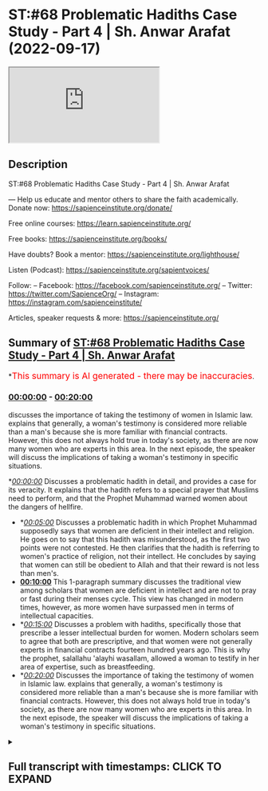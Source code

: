 # ST:#68 Problematic Hadiths Case Study - Part 4 | Sh. Anwar Arafat (2022-09-17)

<iframe loading='lazy' src='https://www.youtube.com/embed/BBTSIv_Iuro'></iframe>

## Description

ST:#68 Problematic Hadiths Case Study - Part 4 | Sh. Anwar Arafat

—
Help us educate and mentor others to share the faith academically.
Donate now: https://sapienceinstitute.org/donate/

Free online courses: https://learn.sapienceinstitute.org/

Free books: https://sapienceinstitute.org/books/

Have doubts? Book a mentor: https://sapienceinstitute.org/lighthouse/

Listen (Podcast): https://sapienceinstitute.org/sapientvoices/

Follow:
– Facebook: https://facebook.com/sapienceinstitute.org/
– Twitter: https://twitter.com/SapienceOrg/
– Instagram: https://instagram.com/sapienceinstitute/

Articles, speaker requests & more: https://sapienceinstitute.org/

## Summary of [ST:#68 Problematic Hadiths Case Study - Part 4 | Sh. Anwar Arafat](https://www.youtube.com/watch?v=BBTSIv_Iuro)

\*<span style="color:red; font-size:125%">This summary is AI generated - there may be inaccuracies</span>.

### [00:00:00](https://www.youtube.com/watch?v=BBTSIv_Iuro\&t=0) - [00:20:00](https://www.youtube.com/watch?v=BBTSIv_Iuro\&t=1200)

discusses the importance of taking the testimony of women in Islamic law. explains that generally, a woman's testimony is considered more reliable than a man's because she is more familiar with financial contracts. However, this does not always hold true in today's society, as there are now many women who are experts in this area. In the next episode, the speaker will discuss the implications of taking a woman's testimony in specific situations.

\**[00:00:00](https://www.youtube.com/watch?v=BBTSIv_Iuro\&t=0)* Discusses a problematic hadith in detail, and provides a case for its veracity. It explains that the hadith refers to a special prayer that Muslims need to perform, and that the Prophet Muhammad warned women about the dangers of hellfire.

*   \**[00:05:00](https://www.youtube.com/watch?v=BBTSIv_Iuro\&t=300)* Discusses a problematic hadith in which Prophet Muhammad supposedly says that women are deficient in their intellect and religion. He goes on to say that this hadith was misunderstood, as the first two points were not contested. He then clarifies that the hadith is referring to women's practice of religion, not their intellect. He concludes by saying that women can still be obedient to Allah and that their reward is not less than men's.
*   **[00:10:00](https://www.youtube.com/watch?v=BBTSIv_Iuro\&t=600)** This 1-paragraph summary discusses the traditional view among scholars that women are deficient in intellect and are not to pray or fast during their menses cycle. This view has changed in modern times, however, as more women have surpassed men in terms of intellectual capacities.
*   \**[00:15:00](https://www.youtube.com/watch?v=BBTSIv_Iuro\&t=900)* Discusses a problem with hadiths, specifically those that prescribe a lesser intellectual burden for women. Modern scholars seem to agree that both are prescriptive, and that women were not generally experts in financial contracts fourteen hundred years ago. This is why the prophet, salallahu 'alayhi wasallam, allowed a woman to testify in her area of expertise, such as breastfeeding.
*   \**[00:20:00](https://www.youtube.com/watch?v=BBTSIv_Iuro\&t=1200)* Discusses the importance of taking the testimony of women in Islamic law. explains that generally, a woman's testimony is considered more reliable than a man's because she is more familiar with financial contracts. However, this does not always hold true in today's society, as there are now many women who are experts in this area. In the next episode, the speaker will discuss the implications of taking a woman's testimony in specific situations.

<details><summary><h2>Full transcript with timestamps: CLICK TO EXPAND</h2></summary>

[0:00:14](https://youtu.be/BBTSIv_Iuro?t=14) upon you all and welcome to another\
[0:00:16](https://youtu.be/BBTSIv_Iuro?t=16) episode of sapient thoughts where we\
[0:00:18](https://youtu.be/BBTSIv_Iuro?t=18) discuss theo philosophical issues we\
[0:00:20](https://youtu.be/BBTSIv_Iuro?t=20) answer some of the contentions that are\
[0:00:22](https://youtu.be/BBTSIv_Iuro?t=22) brought against islam and we\
[0:00:24](https://youtu.be/BBTSIv_Iuro?t=24) offer a case for the veracity and beauty\
[0:00:26](https://youtu.be/BBTSIv_Iuro?t=26) of islam in sha allah\
[0:00:28](https://youtu.be/BBTSIv_Iuro?t=28) my name is anwar arafat and today we are\
[0:00:31](https://youtu.be/BBTSIv_Iuro?t=31) continuing with our case study of a\
[0:00:33](https://youtu.be/BBTSIv_Iuro?t=33) problematic hadith and we're applying of\
[0:00:35](https://youtu.be/BBTSIv_Iuro?t=35) course our hadith toolkit we are on tool\
[0:00:38](https://youtu.be/BBTSIv_Iuro?t=38) number 10 which is the last of the tools\
[0:00:40](https://youtu.be/BBTSIv_Iuro?t=40) this is where we reconcile a lot of the\
[0:00:43](https://youtu.be/BBTSIv_Iuro?t=43) issues that we have and we'll offer a\
[0:00:45](https://youtu.be/BBTSIv_Iuro?t=45) synthesis\
[0:00:46](https://youtu.be/BBTSIv_Iuro?t=46) of ideas before we do so we're going to\
[0:00:48](https://youtu.be/BBTSIv_Iuro?t=48) do a reread of the hadith now with all\
[0:00:51](https://youtu.be/BBTSIv_Iuro?t=51) of this information that we've shared so\
[0:00:53](https://youtu.be/BBTSIv_Iuro?t=53) far so that we can actually understand\
[0:00:55](https://youtu.be/BBTSIv_Iuro?t=55) it contextually\
[0:00:58](https://youtu.be/BBTSIv_Iuro?t=58) so in rereading the hadith we see that\
[0:01:01](https://youtu.be/BBTSIv_Iuro?t=61) the prophet sallallahu sallam\
[0:01:03](https://youtu.be/BBTSIv_Iuro?t=63) came out to the people it wasn't during\
[0:01:06](https://youtu.be/BBTSIv_Iuro?t=66) aid it seems to be the case some of the\
[0:01:08](https://youtu.be/BBTSIv_Iuro?t=68) narratives mentioned that right but\
[0:01:09](https://youtu.be/BBTSIv_Iuro?t=69) there is a hesitation which aid that was\
[0:01:11](https://youtu.be/BBTSIv_Iuro?t=71) but in the version that it's in muatla\
[0:01:13](https://youtu.be/BBTSIv_Iuro?t=73) and some others it actually mentions\
[0:01:14](https://youtu.be/BBTSIv_Iuro?t=74) that it was during the eclipse and this\
[0:01:16](https://youtu.be/BBTSIv_Iuro?t=76) seems to be the more correct one\
[0:01:18](https://youtu.be/BBTSIv_Iuro?t=78) so during the eclipse if we know now\
[0:01:20](https://youtu.be/BBTSIv_Iuro?t=80) within the context of that entire day\
[0:01:23](https://youtu.be/BBTSIv_Iuro?t=83) what happened earlier that day is that\
[0:01:25](https://youtu.be/BBTSIv_Iuro?t=85) the prophet salallahu's son ibrahim\
[0:01:28](https://youtu.be/BBTSIv_Iuro?t=88) passed away\
[0:01:30](https://youtu.be/BBTSIv_Iuro?t=90) and ibrahim was\
[0:01:32](https://youtu.be/BBTSIv_Iuro?t=92) a year and a half old\
[0:01:34](https://youtu.be/BBTSIv_Iuro?t=94) and he was a baby basically an infant he\
[0:01:36](https://youtu.be/BBTSIv_Iuro?t=96) buries him\
[0:01:38](https://youtu.be/BBTSIv_Iuro?t=98) and he's very concerned and the prophet\
[0:01:40](https://youtu.be/BBTSIv_Iuro?t=100) wept he was sad in fact some of the\
[0:01:42](https://youtu.be/BBTSIv_Iuro?t=102) companions came and they said ya\
[0:01:43](https://youtu.be/BBTSIv_Iuro?t=103) rasulallah\
[0:01:44](https://youtu.be/BBTSIv_Iuro?t=104) you know you're crying\
[0:01:46](https://youtu.be/BBTSIv_Iuro?t=106) um didn't you forbid us from this and he\
[0:01:48](https://youtu.be/BBTSIv_Iuro?t=108) said no i forbade you from wailing\
[0:01:50](https://youtu.be/BBTSIv_Iuro?t=110) meaning that's like the desperation cry\
[0:01:52](https://youtu.be/BBTSIv_Iuro?t=112) where the person is it's out it's loud\
[0:01:56](https://youtu.be/BBTSIv_Iuro?t=116) they're\
[0:01:56](https://youtu.be/BBTSIv_Iuro?t=116) tearing their clothes\
[0:01:58](https://youtu.be/BBTSIv_Iuro?t=118) right they're hitting themselves that\
[0:02:00](https://youtu.be/BBTSIv_Iuro?t=120) type of wailing is forbidden crying it's\
[0:02:03](https://youtu.be/BBTSIv_Iuro?t=123) completely natural and in fact he said\
[0:02:05](https://youtu.be/BBTSIv_Iuro?t=125) it's a mercy\
[0:02:07](https://youtu.be/BBTSIv_Iuro?t=127) and the prophet experienced that with\
[0:02:09](https://youtu.be/BBTSIv_Iuro?t=129) the death of his child may allah protect\
[0:02:11](https://youtu.be/BBTSIv_Iuro?t=131) any one of us you know from losing our\
[0:02:12](https://youtu.be/BBTSIv_Iuro?t=132) children i mean preserve them for us\
[0:02:15](https://youtu.be/BBTSIv_Iuro?t=135) and so it was a it was a\
[0:02:17](https://youtu.be/BBTSIv_Iuro?t=137) emotional day already for the prophet\
[0:02:19](https://youtu.be/BBTSIv_Iuro?t=139) salallahu\
[0:02:21](https://youtu.be/BBTSIv_Iuro?t=141) and then the eclipse starts\
[0:02:23](https://youtu.be/BBTSIv_Iuro?t=143) and many of the companions many of the\
[0:02:26](https://youtu.be/BBTSIv_Iuro?t=146) muslims that were there they said oh\
[0:02:27](https://youtu.be/BBTSIv_Iuro?t=147) look the eclipse this is proof that\
[0:02:31](https://youtu.be/BBTSIv_Iuro?t=151) the prophet peace be upon him's son is\
[0:02:34](https://youtu.be/BBTSIv_Iuro?t=154) in fact a great man if he were to live\
[0:02:37](https://youtu.be/BBTSIv_Iuro?t=157) meaning\
[0:02:38](https://youtu.be/BBTSIv_Iuro?t=158) and they said this because their belief\
[0:02:40](https://youtu.be/BBTSIv_Iuro?t=160) was at the time that when there's an\
[0:02:42](https://youtu.be/BBTSIv_Iuro?t=162) eclipse it's either due to the death or\
[0:02:45](https://youtu.be/BBTSIv_Iuro?t=165) the birth of a great person so this is\
[0:02:47](https://youtu.be/BBTSIv_Iuro?t=167) proof\
[0:02:48](https://youtu.be/BBTSIv_Iuro?t=168) that ibrahim is a great person this is\
[0:02:50](https://youtu.be/BBTSIv_Iuro?t=170) proof that the prophet is a prophet now\
[0:02:52](https://youtu.be/BBTSIv_Iuro?t=172) the prophet sallam if he was a liar if\
[0:02:53](https://youtu.be/BBTSIv_Iuro?t=173) he was deluded or anything like this he\
[0:02:55](https://youtu.be/BBTSIv_Iuro?t=175) would have said oh yeah totally like uh\
[0:02:58](https://youtu.be/BBTSIv_Iuro?t=178) this is what happens sure you know the\
[0:03:00](https://youtu.be/BBTSIv_Iuro?t=180) eclipse proves that i'm a prophet proves\
[0:03:01](https://youtu.be/BBTSIv_Iuro?t=181) that my son would have been a great man\
[0:03:03](https://youtu.be/BBTSIv_Iuro?t=183) if he lived\
[0:03:04](https://youtu.be/BBTSIv_Iuro?t=184) he didn't say that he actually said no\
[0:03:06](https://youtu.be/BBTSIv_Iuro?t=186) the eclipse has nothing to do with the\
[0:03:08](https://youtu.be/BBTSIv_Iuro?t=188) birth or the death of anyone\
[0:03:11](https://youtu.be/BBTSIv_Iuro?t=191) and it's only a sign it's an ayah a sign\
[0:03:14](https://youtu.be/BBTSIv_Iuro?t=194) from the signs of god and i am in allah\
[0:03:16](https://youtu.be/BBTSIv_Iuro?t=196) and\
[0:03:17](https://youtu.be/BBTSIv_Iuro?t=197) we can do a whole\
[0:03:19](https://youtu.be/BBTSIv_Iuro?t=199) perhaps episode on the eclipse and its\
[0:03:21](https://youtu.be/BBTSIv_Iuro?t=201) significance inshallah ta'ala so\
[0:03:24](https://youtu.be/BBTSIv_Iuro?t=204) he sets the record straight nowadays we\
[0:03:26](https://youtu.be/BBTSIv_Iuro?t=206) know that he's completely correct it's\
[0:03:27](https://youtu.be/BBTSIv_Iuro?t=207) just a natural phenomenon that happens\
[0:03:29](https://youtu.be/BBTSIv_Iuro?t=209) but it causes that sense of awe\
[0:03:32](https://youtu.be/BBTSIv_Iuro?t=212) and inspiration like no other which is\
[0:03:34](https://youtu.be/BBTSIv_Iuro?t=214) where the sign lies\
[0:03:36](https://youtu.be/BBTSIv_Iuro?t=216) for us\
[0:03:37](https://youtu.be/BBTSIv_Iuro?t=217) so\
[0:03:38](https://youtu.be/BBTSIv_Iuro?t=218) the prophet saws hurries and he tells\
[0:03:40](https://youtu.be/BBTSIv_Iuro?t=220) everybody there's a prayer there's a\
[0:03:41](https://youtu.be/BBTSIv_Iuro?t=221) special prayer that we need to do of\
[0:03:43](https://youtu.be/BBTSIv_Iuro?t=223) course we know that the special prayer\
[0:03:44](https://youtu.be/BBTSIv_Iuro?t=224) and while he was praying as we said in\
[0:03:46](https://youtu.be/BBTSIv_Iuro?t=226) the previous episode he's shown paradise\
[0:03:49](https://youtu.be/BBTSIv_Iuro?t=229) he's shown the hellfire\
[0:03:51](https://youtu.be/BBTSIv_Iuro?t=231) he now wants to embody his job\
[0:03:54](https://youtu.be/BBTSIv_Iuro?t=234) his job as a prophet is bashir\
[0:03:57](https://youtu.be/BBTSIv_Iuro?t=237) bashir a bearer of glad tidings good\
[0:03:59](https://youtu.be/BBTSIv_Iuro?t=239) news\
[0:04:00](https://youtu.be/BBTSIv_Iuro?t=240) and nadir a warner he's coming to warn\
[0:04:03](https://youtu.be/BBTSIv_Iuro?t=243) them this is exactly what he does\
[0:04:05](https://youtu.be/BBTSIv_Iuro?t=245) especially with the women he goes up to\
[0:04:07](https://youtu.be/BBTSIv_Iuro?t=247) them he says\
[0:04:11](https://youtu.be/BBTSIv_Iuro?t=251) this is where the hadith starts\
[0:04:13](https://youtu.be/BBTSIv_Iuro?t=253) oh women folk\
[0:04:15](https://youtu.be/BBTSIv_Iuro?t=255) you need to give charity in some\
[0:04:16](https://youtu.be/BBTSIv_Iuro?t=256) narrations it says\
[0:04:19](https://youtu.be/BBTSIv_Iuro?t=259) even if it is from your own jewelry\
[0:04:23](https://youtu.be/BBTSIv_Iuro?t=263) because remember some women will be like\
[0:04:24](https://youtu.be/BBTSIv_Iuro?t=264) well i don't have money i don't have\
[0:04:26](https://youtu.be/BBTSIv_Iuro?t=266) income i just have my savings and a lot\
[0:04:27](https://youtu.be/BBTSIv_Iuro?t=267) of them their savings is in their\
[0:04:28](https://youtu.be/BBTSIv_Iuro?t=268) jewelry he says even if it's from your\
[0:04:30](https://youtu.be/BBTSIv_Iuro?t=270) jewelry why because you need to save\
[0:04:32](https://youtu.be/BBTSIv_Iuro?t=272) yourselves from the fire you can't just\
[0:04:34](https://youtu.be/BBTSIv_Iuro?t=274) rely on your husband you can't just rely\
[0:04:35](https://youtu.be/BBTSIv_Iuro?t=275) on someone else for your own salvation\
[0:04:38](https://youtu.be/BBTSIv_Iuro?t=278) and we talked about this before so they\
[0:04:40](https://youtu.be/BBTSIv_Iuro?t=280) need to do that so then he was asked why\
[0:04:43](https://youtu.be/BBTSIv_Iuro?t=283) are we the majority of the inhabitants\
[0:04:45](https://youtu.be/BBTSIv_Iuro?t=285) of the hellfire and he says so he's\
[0:04:47](https://youtu.be/BBTSIv_Iuro?t=287) mentioning three things\
[0:04:49](https://youtu.be/BBTSIv_Iuro?t=289) out of these three the women contested\
[0:04:52](https://youtu.be/BBTSIv_Iuro?t=292) only the third but they did not contest\
[0:04:54](https://youtu.be/BBTSIv_Iuro?t=294) the first two ibn hajjar when we read in\
[0:04:56](https://youtu.be/BBTSIv_Iuro?t=296) his explanation fatih beri which is\
[0:04:57](https://youtu.be/BBTSIv_Iuro?t=297) excellent i would recommend everybody to\
[0:04:59](https://youtu.be/BBTSIv_Iuro?t=299) go back to that if they can but hajj\
[0:05:01](https://youtu.be/BBTSIv_Iuro?t=301) comments and he says look\
[0:05:03](https://youtu.be/BBTSIv_Iuro?t=303) the fact that they did not contest the\
[0:05:05](https://youtu.be/BBTSIv_Iuro?t=305) first two is that they understood it and\
[0:05:07](https://youtu.be/BBTSIv_Iuro?t=307) that they contested the third is that\
[0:05:09](https://youtu.be/BBTSIv_Iuro?t=309) they've never heard this before\
[0:05:12](https://youtu.be/BBTSIv_Iuro?t=312) so the phrase of malcolm\
[0:05:15](https://youtu.be/BBTSIv_Iuro?t=315) that women are supposedly deficient in\
[0:05:19](https://youtu.be/BBTSIv_Iuro?t=319) their intellect and their religion\
[0:05:22](https://youtu.be/BBTSIv_Iuro?t=322) is a phrase that only appears here and\
[0:05:25](https://youtu.be/BBTSIv_Iuro?t=325) nowhere else in the entire sunnah\
[0:05:27](https://youtu.be/BBTSIv_Iuro?t=327) meaning the prophet has never uttered\
[0:05:29](https://youtu.be/BBTSIv_Iuro?t=329) those words up until now\
[0:05:31](https://youtu.be/BBTSIv_Iuro?t=331) this is why it confused them however the\
[0:05:33](https://youtu.be/BBTSIv_Iuro?t=333) first two which is\
[0:05:38](https://youtu.be/BBTSIv_Iuro?t=338) you curse frequently and you are\
[0:05:40](https://youtu.be/BBTSIv_Iuro?t=340) ungrateful to your husbands or to your\
[0:05:42](https://youtu.be/BBTSIv_Iuro?t=342) families in general meaning ungrateful\
[0:05:43](https://youtu.be/BBTSIv_Iuro?t=343) to your father or whatever or ungrateful\
[0:05:45](https://youtu.be/BBTSIv_Iuro?t=345) to your husband\
[0:05:47](https://youtu.be/BBTSIv_Iuro?t=347) right many of you it doesn't it's not a\
[0:05:48](https://youtu.be/BBTSIv_Iuro?t=348) proclamation of this is all women this\
[0:05:51](https://youtu.be/BBTSIv_Iuro?t=351) is many women there's a huge difference\
[0:05:54](https://youtu.be/BBTSIv_Iuro?t=354) and this is why in the translation\
[0:05:56](https://youtu.be/BBTSIv_Iuro?t=356) sometimes this is lost she says many of\
[0:05:58](https://youtu.be/BBTSIv_Iuro?t=358) you curse frequently obviously there are\
[0:06:00](https://youtu.be/BBTSIv_Iuro?t=360) many women who never curse alhamdulillah\
[0:06:02](https://youtu.be/BBTSIv_Iuro?t=362) this is good\
[0:06:03](https://youtu.be/BBTSIv_Iuro?t=363) there are many women that are ungrateful\
[0:06:04](https://youtu.be/BBTSIv_Iuro?t=364) to their fathers or their husbands or\
[0:06:06](https://youtu.be/BBTSIv_Iuro?t=366) whoever in their family but there are\
[0:06:08](https://youtu.be/BBTSIv_Iuro?t=368) many women who are grateful and there\
[0:06:10](https://youtu.be/BBTSIv_Iuro?t=370) are many women who\
[0:06:12](https://youtu.be/BBTSIv_Iuro?t=372) are seemingly lacking in intelligence or\
[0:06:14](https://youtu.be/BBTSIv_Iuro?t=374) religion but they can overwhelm an\
[0:06:16](https://youtu.be/BBTSIv_Iuro?t=376) intelligent person but that's not all\
[0:06:18](https://youtu.be/BBTSIv_Iuro?t=378) women either that's some\
[0:06:20](https://youtu.be/BBTSIv_Iuro?t=380) it's not a\
[0:06:22](https://youtu.be/BBTSIv_Iuro?t=382) blanket statement on all women and we\
[0:06:24](https://youtu.be/BBTSIv_Iuro?t=384) get this directly from this plus the\
[0:06:26](https://youtu.be/BBTSIv_Iuro?t=386) women\
[0:06:27](https://youtu.be/BBTSIv_Iuro?t=387) didn't question the first two which is\
[0:06:28](https://youtu.be/BBTSIv_Iuro?t=388) the frequent cursing and ungratefulness\
[0:06:30](https://youtu.be/BBTSIv_Iuro?t=390) they questioned the last one which is\
[0:06:33](https://youtu.be/BBTSIv_Iuro?t=393) that there's a deficiency and they\
[0:06:35](https://youtu.be/BBTSIv_Iuro?t=395) didn't question whether they can\
[0:06:36](https://youtu.be/BBTSIv_Iuro?t=396) overwhelm or they can misguide\
[0:06:40](https://youtu.be/BBTSIv_Iuro?t=400) a man they didn't even question that\
[0:06:42](https://youtu.be/BBTSIv_Iuro?t=402) part which is many of the women\
[0:06:44](https://youtu.be/BBTSIv_Iuro?t=404) knew that there is a way to i don't want\
[0:06:48](https://youtu.be/BBTSIv_Iuro?t=408) to say manipulate although it could i\
[0:06:50](https://youtu.be/BBTSIv_Iuro?t=410) mean there's many women that manipulate\
[0:06:52](https://youtu.be/BBTSIv_Iuro?t=412) their husbands\
[0:06:53](https://youtu.be/BBTSIv_Iuro?t=413) but\
[0:06:55](https://youtu.be/BBTSIv_Iuro?t=415) the hadith seems to indicate that a\
[0:06:57](https://youtu.be/BBTSIv_Iuro?t=417) woman\
[0:06:58](https://youtu.be/BBTSIv_Iuro?t=418) can indeed\
[0:07:00](https://youtu.be/BBTSIv_Iuro?t=420) get her way if she knows her way around\
[0:07:01](https://youtu.be/BBTSIv_Iuro?t=421) her husband\
[0:07:03](https://youtu.be/BBTSIv_Iuro?t=423) right and this is what the process is\
[0:07:05](https://youtu.be/BBTSIv_Iuro?t=425) alluding to that there are many\
[0:07:06](https://youtu.be/BBTSIv_Iuro?t=426) intelligent wise men out there that are\
[0:07:09](https://youtu.be/BBTSIv_Iuro?t=429) completely overwhelmed by their wives\
[0:07:11](https://youtu.be/BBTSIv_Iuro?t=431) right and overtaken by them and she's\
[0:07:13](https://youtu.be/BBTSIv_Iuro?t=433) actually not in control but she's\
[0:07:15](https://youtu.be/BBTSIv_Iuro?t=435) getting what she wants at the end of the\
[0:07:16](https://youtu.be/BBTSIv_Iuro?t=436) day and by the way as a husband\
[0:07:20](https://youtu.be/BBTSIv_Iuro?t=440) most husbands this isn't malicious by\
[0:07:22](https://youtu.be/BBTSIv_Iuro?t=442) the way most husbands have no problem\
[0:07:24](https://youtu.be/BBTSIv_Iuro?t=444) insha'allah pleasing their wives and\
[0:07:25](https://youtu.be/BBTSIv_Iuro?t=445) letting them get their way\
[0:07:27](https://youtu.be/BBTSIv_Iuro?t=447) meaning it's not that they they're\
[0:07:28](https://youtu.be/BBTSIv_Iuro?t=448) knowingly like um being manipulated but\
[0:07:30](https://youtu.be/BBTSIv_Iuro?t=450) a lot of times\
[0:07:32](https://youtu.be/BBTSIv_Iuro?t=452) there's higher things that we want\
[0:07:35](https://youtu.be/BBTSIv_Iuro?t=455) but that's a different story\
[0:07:38](https://youtu.be/BBTSIv_Iuro?t=458) okay\
[0:07:39](https://youtu.be/BBTSIv_Iuro?t=459) so\
[0:07:39](https://youtu.be/BBTSIv_Iuro?t=459) this is the first time\
[0:07:41](https://youtu.be/BBTSIv_Iuro?t=461) that these women are hearing this\
[0:07:42](https://youtu.be/BBTSIv_Iuro?t=462) statement\
[0:07:45](https://youtu.be/BBTSIv_Iuro?t=465) that\
[0:07:46](https://youtu.be/BBTSIv_Iuro?t=466) there's a deficiency in intellect and\
[0:07:49](https://youtu.be/BBTSIv_Iuro?t=469) indeed\
[0:07:50](https://youtu.be/BBTSIv_Iuro?t=470) and so they asked\
[0:07:52](https://youtu.be/BBTSIv_Iuro?t=472) how are we deficient in our intellect\
[0:07:54](https://youtu.be/BBTSIv_Iuro?t=474) and our deen now the prophet clarifies\
[0:07:57](https://youtu.be/BBTSIv_Iuro?t=477) right so\
[0:07:58](https://youtu.be/BBTSIv_Iuro?t=478) pause here\
[0:08:02](https://youtu.be/BBTSIv_Iuro?t=482) commented on what is meant by the word\
[0:08:04](https://youtu.be/BBTSIv_Iuro?t=484) and what is meant by the word deen\
[0:08:07](https://youtu.be/BBTSIv_Iuro?t=487) here so we'll start with the easy one\
[0:08:10](https://youtu.be/BBTSIv_Iuro?t=490) what is meant by deen deen is religion\
[0:08:12](https://youtu.be/BBTSIv_Iuro?t=492) way of life right their practice\
[0:08:15](https://youtu.be/BBTSIv_Iuro?t=495) it does not use the word eman\
[0:08:17](https://youtu.be/BBTSIv_Iuro?t=497) and it does not use the word taqwa it\
[0:08:19](https://youtu.be/BBTSIv_Iuro?t=499) uses the word din\
[0:08:21](https://youtu.be/BBTSIv_Iuro?t=501) okay deen are the rituals that i do\
[0:08:25](https://youtu.be/BBTSIv_Iuro?t=505) the actions\
[0:08:27](https://youtu.be/BBTSIv_Iuro?t=507) and here he's saying it's a deficiency\
[0:08:28](https://youtu.be/BBTSIv_Iuro?t=508) and how do we know that it's the actions\
[0:08:30](https://youtu.be/BBTSIv_Iuro?t=510) because when he was clarified how are we\
[0:08:32](https://youtu.be/BBTSIv_Iuro?t=512) deficient in our intellect and our deen\
[0:08:33](https://youtu.be/BBTSIv_Iuro?t=513) so he answers the intellect and then he\
[0:08:34](https://youtu.be/BBTSIv_Iuro?t=514) comes to the deen so we're answering the\
[0:08:36](https://youtu.be/BBTSIv_Iuro?t=516) dean first he says isn't it that the\
[0:08:38](https://youtu.be/BBTSIv_Iuro?t=518) case is when you are on your menstrual\
[0:08:41](https://youtu.be/BBTSIv_Iuro?t=521) cycle you do not pray you do not fast\
[0:08:43](https://youtu.be/BBTSIv_Iuro?t=523) they said yes\
[0:08:45](https://youtu.be/BBTSIv_Iuro?t=525) said that is a deficiency in their deen\
[0:08:46](https://youtu.be/BBTSIv_Iuro?t=526) meaning\
[0:08:47](https://youtu.be/BBTSIv_Iuro?t=527) she will not fast all of ramadan when a\
[0:08:49](https://youtu.be/BBTSIv_Iuro?t=529) man will but she'll have to make those\
[0:08:51](https://youtu.be/BBTSIv_Iuro?t=531) up\
[0:08:52](https://youtu.be/BBTSIv_Iuro?t=532) making something up isn't the same as\
[0:08:54](https://youtu.be/BBTSIv_Iuro?t=534) performing it on time we know this\
[0:08:56](https://youtu.be/BBTSIv_Iuro?t=536) and then she doesn't pray but she\
[0:08:58](https://youtu.be/BBTSIv_Iuro?t=538) doesn't make up those prayers she\
[0:08:59](https://youtu.be/BBTSIv_Iuro?t=539) doesn't pray during that whole week\
[0:09:01](https://youtu.be/BBTSIv_Iuro?t=541) whereas a man will actually be praying\
[0:09:03](https://youtu.be/BBTSIv_Iuro?t=543) he'll be praying non-stop constantly for\
[0:09:05](https://youtu.be/BBTSIv_Iuro?t=545) the for his whole life\
[0:09:07](https://youtu.be/BBTSIv_Iuro?t=547) and he says this is a deficiency now\
[0:09:10](https://youtu.be/BBTSIv_Iuro?t=550) the word deficiency\
[0:09:12](https://youtu.be/BBTSIv_Iuro?t=552) makes it seem like\
[0:09:14](https://youtu.be/BBTSIv_Iuro?t=554) a woman's reward is less but there's no\
[0:09:18](https://youtu.be/BBTSIv_Iuro?t=558) commentary on reward\
[0:09:19](https://youtu.be/BBTSIv_Iuro?t=559) and there's a debate when you look in\
[0:09:21](https://youtu.be/BBTSIv_Iuro?t=561) the books of shuru and this is where you\
[0:09:23](https://youtu.be/BBTSIv_Iuro?t=563) appreciate the scholarly work\
[0:09:27](https://youtu.be/BBTSIv_Iuro?t=567) seems to say that okay if her deeds are\
[0:09:30](https://youtu.be/BBTSIv_Iuro?t=570) less then her reward automatically is\
[0:09:32](https://youtu.be/BBTSIv_Iuro?t=572) less ibn hajjar and eben\
[0:09:35](https://youtu.be/BBTSIv_Iuro?t=575) and many others have actually commented\
[0:09:36](https://youtu.be/BBTSIv_Iuro?t=576) on this and they said no that's actually\
[0:09:38](https://youtu.be/BBTSIv_Iuro?t=578) not the case because\
[0:09:41](https://youtu.be/BBTSIv_Iuro?t=581) the same one who obligated her to pray\
[0:09:43](https://youtu.be/BBTSIv_Iuro?t=583) when she can pray\
[0:09:45](https://youtu.be/BBTSIv_Iuro?t=585) is the same one who told her don't pray\
[0:09:47](https://youtu.be/BBTSIv_Iuro?t=587) now and she's obeying him as well\
[0:09:49](https://youtu.be/BBTSIv_Iuro?t=589) meaning in her not praying she is still\
[0:09:52](https://youtu.be/BBTSIv_Iuro?t=592) obeying allah which means she can't be\
[0:09:54](https://youtu.be/BBTSIv_Iuro?t=594) held accountable it can't be held\
[0:09:56](https://youtu.be/BBTSIv_Iuro?t=596) against her that she doesn't get reward\
[0:09:57](https://youtu.be/BBTSIv_Iuro?t=597) for not praying because it isn't her\
[0:09:59](https://youtu.be/BBTSIv_Iuro?t=599) intention and this should be an\
[0:10:00](https://youtu.be/BBTSIv_Iuro?t=600) intention of every woman that\
[0:10:03](https://youtu.be/BBTSIv_Iuro?t=603) if this wasn't here meaning if i didn't\
[0:10:05](https://youtu.be/BBTSIv_Iuro?t=605) have this cycle i would be praying\
[0:10:06](https://youtu.be/BBTSIv_Iuro?t=606) completely fine\
[0:10:08](https://youtu.be/BBTSIv_Iuro?t=608) all my prayers not missing them and that\
[0:10:09](https://youtu.be/BBTSIv_Iuro?t=609) is her intention and allah rewards us\
[0:10:12](https://youtu.be/BBTSIv_Iuro?t=612) for our intention doesn't reward us\
[0:10:13](https://youtu.be/BBTSIv_Iuro?t=613) necessarily just for the deeds that we\
[0:10:15](https://youtu.be/BBTSIv_Iuro?t=615) do\
[0:10:16](https://youtu.be/BBTSIv_Iuro?t=616) her reward\
[0:10:18](https://youtu.be/BBTSIv_Iuro?t=618) is still there in shalatan and i take\
[0:10:20](https://youtu.be/BBTSIv_Iuro?t=620) the position that ibn hajan has as well\
[0:10:22](https://youtu.be/BBTSIv_Iuro?t=622) as evintimia the position of\
[0:10:24](https://youtu.be/BBTSIv_Iuro?t=624) maintainment is that\
[0:10:25](https://youtu.be/BBTSIv_Iuro?t=625) she still gets a reward for not praying\
[0:10:28](https://youtu.be/BBTSIv_Iuro?t=628) because she is obeying god when she\
[0:10:30](https://youtu.be/BBTSIv_Iuro?t=630) doesn't pray during her menses cycle\
[0:10:32](https://youtu.be/BBTSIv_Iuro?t=632) is it held against a woman that she\
[0:10:35](https://youtu.be/BBTSIv_Iuro?t=635) doesn't pray and doesn't fast no\
[0:10:37](https://youtu.be/BBTSIv_Iuro?t=637) whatsoever it is not her fault and we\
[0:10:39](https://youtu.be/BBTSIv_Iuro?t=639) understand this completely so is it\
[0:10:42](https://youtu.be/BBTSIv_Iuro?t=642) descriptive or is it prescriptive\
[0:10:47](https://youtu.be/BBTSIv_Iuro?t=647) meaning the deficiency here\
[0:10:49](https://youtu.be/BBTSIv_Iuro?t=649) what do we mean by this question\
[0:10:51](https://youtu.be/BBTSIv_Iuro?t=651) descriptive is the process\
[0:10:53](https://youtu.be/BBTSIv_Iuro?t=653) describing a woman that she's deficient\
[0:10:55](https://youtu.be/BBTSIv_Iuro?t=655) or is he prescribing that she shouldn't\
[0:10:58](https://youtu.be/BBTSIv_Iuro?t=658) pray as much as of man because of a\
[0:11:00](https://youtu.be/BBTSIv_Iuro?t=660) certain situation but she still gets a\
[0:11:02](https://youtu.be/BBTSIv_Iuro?t=662) reward\
[0:11:03](https://youtu.be/BBTSIv_Iuro?t=663) it's prescriptive meaning\
[0:11:06](https://youtu.be/BBTSIv_Iuro?t=666) allah subhanahu ta'ala is the one who\
[0:11:08](https://youtu.be/BBTSIv_Iuro?t=668) reduced\
[0:11:09](https://youtu.be/BBTSIv_Iuro?t=669) her responsibility\
[0:11:12](https://youtu.be/BBTSIv_Iuro?t=672) because of a situation that she has\
[0:11:14](https://youtu.be/BBTSIv_Iuro?t=674) meaning it's not descriptive it's not\
[0:11:16](https://youtu.be/BBTSIv_Iuro?t=676) innate to the woman\
[0:11:19](https://youtu.be/BBTSIv_Iuro?t=679) that she's lesser than a man in this\
[0:11:21](https://youtu.be/BBTSIv_Iuro?t=681) area it's actually an obligation that\
[0:11:23](https://youtu.be/BBTSIv_Iuro?t=683) she doesn't pray so it's prescriptive\
[0:11:26](https://youtu.be/BBTSIv_Iuro?t=686) and not\
[0:11:26](https://youtu.be/BBTSIv_Iuro?t=686) descriptive is this the case with the\
[0:11:29](https://youtu.be/BBTSIv_Iuro?t=689) first one meaning in her intellect as\
[0:11:31](https://youtu.be/BBTSIv_Iuro?t=691) well and this is where the question\
[0:11:32](https://youtu.be/BBTSIv_Iuro?t=692) arises right so historically all\
[0:11:35](https://youtu.be/BBTSIv_Iuro?t=695) scholars were unanimous\
[0:11:37](https://youtu.be/BBTSIv_Iuro?t=697) that her\
[0:11:38](https://youtu.be/BBTSIv_Iuro?t=698) noxson the deficiency in her religion is\
[0:11:42](https://youtu.be/BBTSIv_Iuro?t=702) not a real deficiency it's a\
[0:11:44](https://youtu.be/BBTSIv_Iuro?t=704) prescription from allah subhanahu ta'ala\
[0:11:47](https://youtu.be/BBTSIv_Iuro?t=707) that she does not pray\
[0:11:49](https://youtu.be/BBTSIv_Iuro?t=709) also this opens up a big discussion on\
[0:11:52](https://youtu.be/BBTSIv_Iuro?t=712) so\
[0:11:53](https://youtu.be/BBTSIv_Iuro?t=713) prescription versus description is a\
[0:11:55](https://youtu.be/BBTSIv_Iuro?t=715) similar concept of ella versus\
[0:11:59](https://youtu.be/BBTSIv_Iuro?t=719) is the cause for legislation hikmah is\
[0:12:02](https://youtu.be/BBTSIv_Iuro?t=722) the wisdom behind the legislation a lot\
[0:12:05](https://youtu.be/BBTSIv_Iuro?t=725) of times we conflate the two but they\
[0:12:06](https://youtu.be/BBTSIv_Iuro?t=726) are different for example consuming\
[0:12:09](https://youtu.be/BBTSIv_Iuro?t=729) alcohol is a very easy example to go\
[0:12:11](https://youtu.be/BBTSIv_Iuro?t=731) over\
[0:12:12](https://youtu.be/BBTSIv_Iuro?t=732) consuming alcohol is haram\
[0:12:15](https://youtu.be/BBTSIv_Iuro?t=735) why is it haram because it intoxicates\
[0:12:20](https://youtu.be/BBTSIv_Iuro?t=740) the wisdom behind why it's haram is\
[0:12:22](https://youtu.be/BBTSIv_Iuro?t=742) because there's harm due to the\
[0:12:23](https://youtu.be/BBTSIv_Iuro?t=743) intoxication\
[0:12:26](https://youtu.be/BBTSIv_Iuro?t=746) and sometimes we conflate the two a\
[0:12:28](https://youtu.be/BBTSIv_Iuro?t=748) person might say you know what\
[0:12:29](https://youtu.be/BBTSIv_Iuro?t=749) okay\
[0:12:31](https://youtu.be/BBTSIv_Iuro?t=751) i understand if they say that oh the\
[0:12:33](https://youtu.be/BBTSIv_Iuro?t=753) harm is\
[0:12:35](https://youtu.be/BBTSIv_Iuro?t=755) and they say you know what i'll get i'll\
[0:12:37](https://youtu.be/BBTSIv_Iuro?t=757) drink alcohol\
[0:12:38](https://youtu.be/BBTSIv_Iuro?t=758) but i'll get just drunk enough where\
[0:12:40](https://youtu.be/BBTSIv_Iuro?t=760) there's not that much harm i'm\
[0:12:42](https://youtu.be/BBTSIv_Iuro?t=762) mitigating the harm but i'm still drunk\
[0:12:45](https://youtu.be/BBTSIv_Iuro?t=765) no it's still haram right why because\
[0:12:48](https://youtu.be/BBTSIv_Iuro?t=768) the illa is the intoxication itself that\
[0:12:50](https://youtu.be/BBTSIv_Iuro?t=770) will obviously lead to harm but\
[0:12:52](https://youtu.be/BBTSIv_Iuro?t=772) sometimes we just focus on the harm and\
[0:12:53](https://youtu.be/BBTSIv_Iuro?t=773) not the illness\
[0:12:54](https://youtu.be/BBTSIv_Iuro?t=774) itself is the intoxication meaning if it\
[0:12:57](https://youtu.be/BBTSIv_Iuro?t=777) intoxicates it's haram so if i drink\
[0:13:00](https://youtu.be/BBTSIv_Iuro?t=780) a drink and it does not intoxicate is it\
[0:13:02](https://youtu.be/BBTSIv_Iuro?t=782) okay yes it is\
[0:13:04](https://youtu.be/BBTSIv_Iuro?t=784) what if that is harmful that's a\
[0:13:06](https://youtu.be/BBTSIv_Iuro?t=786) different case i can drink soda\
[0:13:09](https://youtu.be/BBTSIv_Iuro?t=789) all day long that's harmful\
[0:13:12](https://youtu.be/BBTSIv_Iuro?t=792) but it's still halal because it does not\
[0:13:14](https://youtu.be/BBTSIv_Iuro?t=794) intoxicate of course if a person is\
[0:13:16](https://youtu.be/BBTSIv_Iuro?t=796) drinking that much soda then obviously\
[0:13:18](https://youtu.be/BBTSIv_Iuro?t=798) we have to have another discussion and\
[0:13:19](https://youtu.be/BBTSIv_Iuro?t=799) say hey look brother maybe that's too\
[0:13:21](https://youtu.be/BBTSIv_Iuro?t=801) much aslan anything\
[0:13:23](https://youtu.be/BBTSIv_Iuro?t=803) in two large quantities can become haram\
[0:13:25](https://youtu.be/BBTSIv_Iuro?t=805) very easily but the essence of the thing\
[0:13:27](https://youtu.be/BBTSIv_Iuro?t=807) is still hella right\
[0:13:28](https://youtu.be/BBTSIv_Iuro?t=808) so\
[0:13:29](https://youtu.be/BBTSIv_Iuro?t=809) applying this idea to this hadith\
[0:13:33](https://youtu.be/BBTSIv_Iuro?t=813) her menstruation is the illa\
[0:13:36](https://youtu.be/BBTSIv_Iuro?t=816) for\
[0:13:37](https://youtu.be/BBTSIv_Iuro?t=817) her deficiency\
[0:13:39](https://youtu.be/BBTSIv_Iuro?t=819) okay it's the cause for the deficiency\
[0:13:42](https://youtu.be/BBTSIv_Iuro?t=822) it's not descriptive\
[0:13:43](https://youtu.be/BBTSIv_Iuro?t=823) so the question is\
[0:13:45](https://youtu.be/BBTSIv_Iuro?t=825) is there allah\
[0:13:47](https://youtu.be/BBTSIv_Iuro?t=827) for her deficiency in intellect\
[0:13:51](https://youtu.be/BBTSIv_Iuro?t=831) is there a cause for the deficiency in\
[0:13:52](https://youtu.be/BBTSIv_Iuro?t=832) intellect or is it just a statement\
[0:13:56](https://youtu.be/BBTSIv_Iuro?t=836) and this is where classically\
[0:13:59](https://youtu.be/BBTSIv_Iuro?t=839) scholars actually did differ on whether\
[0:14:02](https://youtu.be/BBTSIv_Iuro?t=842) and i you know i'm saying this because\
[0:14:05](https://youtu.be/BBTSIv_Iuro?t=845) historically\
[0:14:07](https://youtu.be/BBTSIv_Iuro?t=847) people viewed women very differently\
[0:14:09](https://youtu.be/BBTSIv_Iuro?t=849) because of the nature of society they\
[0:14:11](https://youtu.be/BBTSIv_Iuro?t=851) weren't out in society actively\
[0:14:13](https://youtu.be/BBTSIv_Iuro?t=853) participating etc many women were very\
[0:14:15](https://youtu.be/BBTSIv_Iuro?t=855) much scholarly\
[0:14:16](https://youtu.be/BBTSIv_Iuro?t=856) ibn tamiya talks about this even as well\
[0:14:18](https://youtu.be/BBTSIv_Iuro?t=858) he says there are many women who have\
[0:14:20](https://youtu.be/BBTSIv_Iuro?t=860) outpaced so many men in terms of their\
[0:14:23](https://youtu.be/BBTSIv_Iuro?t=863) intellectual capacities in terms of\
[0:14:24](https://youtu.be/BBTSIv_Iuro?t=864) their religion as well right so they\
[0:14:26](https://youtu.be/BBTSIv_Iuro?t=866) understand that this is not a blanket to\
[0:14:28](https://youtu.be/BBTSIv_Iuro?t=868) mean to all women but there was a\
[0:14:30](https://youtu.be/BBTSIv_Iuro?t=870) question whether\
[0:14:32](https://youtu.be/BBTSIv_Iuro?t=872) women now i'm saying this is historical\
[0:14:34](https://youtu.be/BBTSIv_Iuro?t=874) fact historically and this is across\
[0:14:36](https://youtu.be/BBTSIv_Iuro?t=876) every nation this is not just in muslims\
[0:14:37](https://youtu.be/BBTSIv_Iuro?t=877) non-muslims had this discussion very\
[0:14:39](https://youtu.be/BBTSIv_Iuro?t=879) famously a long time ago\
[0:14:42](https://youtu.be/BBTSIv_Iuro?t=882) one just has you know you can look at\
[0:14:43](https://youtu.be/BBTSIv_Iuro?t=883) greek philosophers you can look even as\
[0:14:46](https://youtu.be/BBTSIv_Iuro?t=886) recent as here in america\
[0:14:48](https://youtu.be/BBTSIv_Iuro?t=888) right even after the founding of america\
[0:14:50](https://youtu.be/BBTSIv_Iuro?t=890) among our own founding fathers there\
[0:14:52](https://youtu.be/BBTSIv_Iuro?t=892) were discussions among them whether\
[0:14:53](https://youtu.be/BBTSIv_Iuro?t=893) women were lesser than men we all know\
[0:14:55](https://youtu.be/BBTSIv_Iuro?t=895) this right\
[0:14:56](https://youtu.be/BBTSIv_Iuro?t=896) so\
[0:14:57](https://youtu.be/BBTSIv_Iuro?t=897) intellectually there was this discussion\
[0:14:59](https://youtu.be/BBTSIv_Iuro?t=899) on\
[0:15:00](https://youtu.be/BBTSIv_Iuro?t=900) wait is this a description of women in\
[0:15:02](https://youtu.be/BBTSIv_Iuro?t=902) general or some women or\
[0:15:05](https://youtu.be/BBTSIv_Iuro?t=905) is it like the religion that it's\
[0:15:07](https://youtu.be/BBTSIv_Iuro?t=907) prescriptive meaning it's lessening\
[0:15:09](https://youtu.be/BBTSIv_Iuro?t=909) their intellectual responsibility\
[0:15:13](https://youtu.be/BBTSIv_Iuro?t=913) so when we consulted many of the modern\
[0:15:15](https://youtu.be/BBTSIv_Iuro?t=915) books and modern mashaykh there's a\
[0:15:18](https://youtu.be/BBTSIv_Iuro?t=918) leaning now towards\
[0:15:20](https://youtu.be/BBTSIv_Iuro?t=920) that both are prescriptive and in fact\
[0:15:22](https://youtu.be/BBTSIv_Iuro?t=922) classically i found one scholar who said\
[0:15:25](https://youtu.be/BBTSIv_Iuro?t=925) now he had issue with it he said if the\
[0:15:27](https://youtu.be/BBTSIv_Iuro?t=927) second one is prescriptive meanings\
[0:15:29](https://youtu.be/BBTSIv_Iuro?t=929) prescribing a lessening of the burden\
[0:15:31](https://youtu.be/BBTSIv_Iuro?t=931) upon women\
[0:15:33](https://youtu.be/BBTSIv_Iuro?t=933) then why wouldn't the first also be the\
[0:15:35](https://youtu.be/BBTSIv_Iuro?t=935) case but then he dismissed it by saying\
[0:15:37](https://youtu.be/BBTSIv_Iuro?t=937) well we know that women generally\
[0:15:40](https://youtu.be/BBTSIv_Iuro?t=940) are not participating in these\
[0:15:41](https://youtu.be/BBTSIv_Iuro?t=941) intellectual endeavors as are men\
[0:15:44](https://youtu.be/BBTSIv_Iuro?t=944) so nasty says we kind of we\
[0:15:47](https://youtu.be/BBTSIv_Iuro?t=947) we don't see it to be there and i'm\
[0:15:49](https://youtu.be/BBTSIv_Iuro?t=949) saying this because academically we have\
[0:15:50](https://youtu.be/BBTSIv_Iuro?t=950) to be honest in the sense that this is\
[0:15:52](https://youtu.be/BBTSIv_Iuro?t=952) what their historical case was but he's\
[0:15:55](https://youtu.be/BBTSIv_Iuro?t=955) right in the sense that if one is\
[0:15:57](https://youtu.be/BBTSIv_Iuro?t=957) prescriptive then the other one has to\
[0:15:58](https://youtu.be/BBTSIv_Iuro?t=958) be as well and actually that's the\
[0:16:00](https://youtu.be/BBTSIv_Iuro?t=960) position that we take meaning\
[0:16:02](https://youtu.be/BBTSIv_Iuro?t=962) allah god has lessened the burden on\
[0:16:05](https://youtu.be/BBTSIv_Iuro?t=965) women during menstruation in terms of\
[0:16:07](https://youtu.be/BBTSIv_Iuro?t=967) the religious practice and he's lessened\
[0:16:10](https://youtu.be/BBTSIv_Iuro?t=970) the burden on women intellectually\
[0:16:13](https://youtu.be/BBTSIv_Iuro?t=973) and we'll actually mention why this is\
[0:16:15](https://youtu.be/BBTSIv_Iuro?t=975) because when it comes down to it when\
[0:16:16](https://youtu.be/BBTSIv_Iuro?t=976) they asked what is our deficiency now\
[0:16:19](https://youtu.be/BBTSIv_Iuro?t=979) we're going to translate as reduction\
[0:16:22](https://youtu.be/BBTSIv_Iuro?t=982) meaning allah reduced their intellectual\
[0:16:25](https://youtu.be/BBTSIv_Iuro?t=985) responsibility okay\
[0:16:27](https://youtu.be/BBTSIv_Iuro?t=987) and they said why is this the case in\
[0:16:30](https://youtu.be/BBTSIv_Iuro?t=990) our intellect in our minds\
[0:16:32](https://youtu.be/BBTSIv_Iuro?t=992) and the prosody asks them isn't it the\
[0:16:35](https://youtu.be/BBTSIv_Iuro?t=995) case\
[0:16:36](https://youtu.be/BBTSIv_Iuro?t=996) that the testimony of two women is equal\
[0:16:39](https://youtu.be/BBTSIv_Iuro?t=999) to the testimony of one man and they\
[0:16:41](https://youtu.be/BBTSIv_Iuro?t=1001) said yes he says that is the\
[0:16:43](https://youtu.be/BBTSIv_Iuro?t=1003) reduction this is how we're translating\
[0:16:45](https://youtu.be/BBTSIv_Iuro?t=1005) it now in her\
[0:16:47](https://youtu.be/BBTSIv_Iuro?t=1007) um\
[0:16:49](https://youtu.be/BBTSIv_Iuro?t=1009) intellect\
[0:16:50](https://youtu.be/BBTSIv_Iuro?t=1010) meaning the supposed deficiency\
[0:16:54](https://youtu.be/BBTSIv_Iuro?t=1014) what is this where is this coming from\
[0:16:56](https://youtu.be/BBTSIv_Iuro?t=1016) he's actually mentioning a concept\
[0:16:57](https://youtu.be/BBTSIv_Iuro?t=1017) that's found in a verse this is the\
[0:16:59](https://youtu.be/BBTSIv_Iuro?t=1019) verse in the quran it's in surat\
[0:17:01](https://youtu.be/BBTSIv_Iuro?t=1021) al-baqarah it's the longest verse it's\
[0:17:03](https://youtu.be/BBTSIv_Iuro?t=1023) called ayah today in the verse of of\
[0:17:06](https://youtu.be/BBTSIv_Iuro?t=1026) loans of taking a debt and it actually\
[0:17:08](https://youtu.be/BBTSIv_Iuro?t=1028) specifies in extreme detail right\
[0:17:12](https://youtu.be/BBTSIv_Iuro?t=1032) how to take a loan from another person\
[0:17:20](https://youtu.be/BBTSIv_Iuro?t=1040) if you take a loan\
[0:17:22](https://youtu.be/BBTSIv_Iuro?t=1042) right with a certain\
[0:17:24](https://youtu.be/BBTSIv_Iuro?t=1044) time limit then you need to write it\
[0:17:26](https://youtu.be/BBTSIv_Iuro?t=1046) down and how to write it down and\
[0:17:27](https://youtu.be/BBTSIv_Iuro?t=1047) bringing in witnesses etc and then it\
[0:17:29](https://youtu.be/BBTSIv_Iuro?t=1049) mentions the witnesses and it says you\
[0:17:31](https://youtu.be/BBTSIv_Iuro?t=1051) should bring sheid\
[0:17:33](https://youtu.be/BBTSIv_Iuro?t=1053) and it doesn't it does not use the word\
[0:17:35](https://youtu.be/BBTSIv_Iuro?t=1055) shahid shahid is a general witness\
[0:17:37](https://youtu.be/BBTSIv_Iuro?t=1057) shahid\
[0:17:38](https://youtu.be/BBTSIv_Iuro?t=1058) is a witness who is experienced in that\
[0:17:43](https://youtu.be/BBTSIv_Iuro?t=1063) area now this is a financial contract\
[0:17:46](https://youtu.be/BBTSIv_Iuro?t=1066) i can't just bring any guy off the\
[0:17:48](https://youtu.be/BBTSIv_Iuro?t=1068) street and say hey can you witness this\
[0:17:50](https://youtu.be/BBTSIv_Iuro?t=1070) because he won't even know what's going\
[0:17:51](https://youtu.be/BBTSIv_Iuro?t=1071) on unless he has done this before so\
[0:17:53](https://youtu.be/BBTSIv_Iuro?t=1073) this indicates that even among men they\
[0:17:56](https://youtu.be/BBTSIv_Iuro?t=1076) have to be qualified to witness the\
[0:17:59](https://youtu.be/BBTSIv_Iuro?t=1079) contract\
[0:18:00](https://youtu.be/BBTSIv_Iuro?t=1080) okay\
[0:18:02](https://youtu.be/BBTSIv_Iuro?t=1082) if you cannot find two men then the ayah\
[0:18:04](https://youtu.be/BBTSIv_Iuro?t=1084) says then find two women and one man\
[0:18:07](https://youtu.be/BBTSIv_Iuro?t=1087) that if one of them goes astray the\
[0:18:09](https://youtu.be/BBTSIv_Iuro?t=1089) other one can correct her now it does\
[0:18:10](https://youtu.be/BBTSIv_Iuro?t=1090) not say forget\
[0:18:12](https://youtu.be/BBTSIv_Iuro?t=1092) it doesn't say\
[0:18:24](https://youtu.be/BBTSIv_Iuro?t=1104) does not go astray and does not forget\
[0:18:26](https://youtu.be/BBTSIv_Iuro?t=1106) meaning\
[0:18:27](https://youtu.be/BBTSIv_Iuro?t=1107) is different than this yan so in the a\
[0:18:29](https://youtu.be/BBTSIv_Iuro?t=1109) lot of people understand or\
[0:18:30](https://youtu.be/BBTSIv_Iuro?t=1110) misunderstand it that it's talking about\
[0:18:33](https://youtu.be/BBTSIv_Iuro?t=1113) a woman's\
[0:18:34](https://youtu.be/BBTSIv_Iuro?t=1114) capacity to forget but this isn't the\
[0:18:36](https://youtu.be/BBTSIv_Iuro?t=1116) case women have their capacity for\
[0:18:38](https://youtu.be/BBTSIv_Iuro?t=1118) memory is there's nothing to indicate\
[0:18:41](https://youtu.be/BBTSIv_Iuro?t=1121) that there's any difference between a\
[0:18:42](https://youtu.be/BBTSIv_Iuro?t=1122) man and a woman and a man in terms of\
[0:18:45](https://youtu.be/BBTSIv_Iuro?t=1125) memory\
[0:18:46](https://youtu.be/BBTSIv_Iuro?t=1126) which is\
[0:18:47](https://youtu.be/BBTSIv_Iuro?t=1127) the reality unfortunately we do have\
[0:18:50](https://youtu.be/BBTSIv_Iuro?t=1130) people who have that impression that for\
[0:18:51](https://youtu.be/BBTSIv_Iuro?t=1131) some reason women are forgetful more\
[0:18:53](https://youtu.be/BBTSIv_Iuro?t=1133) than men and they might use this even as\
[0:18:55](https://youtu.be/BBTSIv_Iuro?t=1135) proof and this is not the case obviously\
[0:18:57](https://youtu.be/BBTSIv_Iuro?t=1137) so here she makes an error why is she\
[0:18:59](https://youtu.be/BBTSIv_Iuro?t=1139) making an error because maybe she's not\
[0:19:02](https://youtu.be/BBTSIv_Iuro?t=1142) well acquainted with financial contracts\
[0:19:04](https://youtu.be/BBTSIv_Iuro?t=1144) now fourteen hundred years ago generally\
[0:19:07](https://youtu.be/BBTSIv_Iuro?t=1147) speaking women were not experts at all\
[0:19:10](https://youtu.be/BBTSIv_Iuro?t=1150) in financial contracts\
[0:19:12](https://youtu.be/BBTSIv_Iuro?t=1152) which is the wisdom behind this verse\
[0:19:15](https://youtu.be/BBTSIv_Iuro?t=1155) okay\
[0:19:16](https://youtu.be/BBTSIv_Iuro?t=1156) this is why the prophet salallahu\
[0:19:19](https://youtu.be/BBTSIv_Iuro?t=1159) himself\
[0:19:20](https://youtu.be/BBTSIv_Iuro?t=1160) when a woman came and testified to\
[0:19:23](https://youtu.be/BBTSIv_Iuro?t=1163) something in her area like for example\
[0:19:24](https://youtu.be/BBTSIv_Iuro?t=1164) breastfeeding we have in the hadith he\
[0:19:26](https://youtu.be/BBTSIv_Iuro?t=1166) took her testimony even though she was\
[0:19:28](https://youtu.be/BBTSIv_Iuro?t=1168) one woman\
[0:19:29](https://youtu.be/BBTSIv_Iuro?t=1169) and he actually caused a divorce between\
[0:19:31](https://youtu.be/BBTSIv_Iuro?t=1171) a couple because it turns out that she\
[0:19:32](https://youtu.be/BBTSIv_Iuro?t=1172) breastfed both of them they were\
[0:19:34](https://youtu.be/BBTSIv_Iuro?t=1174) siblings they were milk siblings and he\
[0:19:36](https://youtu.be/BBTSIv_Iuro?t=1176) took the testimony of one woman\
[0:19:38](https://youtu.be/BBTSIv_Iuro?t=1178) not to women as this ayah seems to\
[0:19:41](https://youtu.be/BBTSIv_Iuro?t=1181) indicate which is why ibn\
[0:19:43](https://youtu.be/BBTSIv_Iuro?t=1183) and ibn taymi rahimahumallah\
[0:19:45](https://youtu.be/BBTSIv_Iuro?t=1185) they both say and this is these are\
[0:19:47](https://youtu.be/BBTSIv_Iuro?t=1187) historical scholars 700 years ago they\
[0:19:50](https://youtu.be/BBTSIv_Iuro?t=1190) both said that\
[0:19:52](https://youtu.be/BBTSIv_Iuro?t=1192) this idea of two women\
[0:19:55](https://youtu.be/BBTSIv_Iuro?t=1195) two women's testimony equaling the\
[0:19:57](https://youtu.be/BBTSIv_Iuro?t=1197) testimony of one man\
[0:19:59](https://youtu.be/BBTSIv_Iuro?t=1199) is only in the areas in which women are\
[0:20:04](https://youtu.be/BBTSIv_Iuro?t=1204) not necessarily experienced\
[0:20:06](https://youtu.be/BBTSIv_Iuro?t=1206) let me repeat this because they said\
[0:20:08](https://youtu.be/BBTSIv_Iuro?t=1208) there are so many indications where in\
[0:20:10](https://youtu.be/BBTSIv_Iuro?t=1210) the sunnah we find that the prophet took\
[0:20:12](https://youtu.be/BBTSIv_Iuro?t=1212) one testament of one woman in fact\
[0:20:15](https://youtu.be/BBTSIv_Iuro?t=1215) the testimony of one woman is enough to\
[0:20:17](https://youtu.be/BBTSIv_Iuro?t=1217) narrate hadith now which is more\
[0:20:19](https://youtu.be/BBTSIv_Iuro?t=1219) important a hadith or a financial\
[0:20:21](https://youtu.be/BBTSIv_Iuro?t=1221) contract\
[0:20:23](https://youtu.be/BBTSIv_Iuro?t=1223) if we're doing this whole series about\
[0:20:26](https://youtu.be/BBTSIv_Iuro?t=1226) reading the hadith properly and what not\
[0:20:28](https://youtu.be/BBTSIv_Iuro?t=1228) then obviously the hadith is the essence\
[0:20:29](https://youtu.be/BBTSIv_Iuro?t=1229) of our religion\
[0:20:31](https://youtu.be/BBTSIv_Iuro?t=1231) and if that's more important my religion\
[0:20:32](https://youtu.be/BBTSIv_Iuro?t=1232) is more important than anything than a\
[0:20:34](https://youtu.be/BBTSIv_Iuro?t=1234) financial contract especially\
[0:20:36](https://youtu.be/BBTSIv_Iuro?t=1236) so\
[0:20:37](https://youtu.be/BBTSIv_Iuro?t=1237) why would i require one woman for my\
[0:20:39](https://youtu.be/BBTSIv_Iuro?t=1239) religion and two women for my finances\
[0:20:42](https://youtu.be/BBTSIv_Iuro?t=1242) well generally speaking it's because\
[0:20:43](https://youtu.be/BBTSIv_Iuro?t=1243) it's the area of expertise and i believe\
[0:20:45](https://youtu.be/BBTSIv_Iuro?t=1245) that they made the right decision the\
[0:20:47](https://youtu.be/BBTSIv_Iuro?t=1247) right judgment back then and this\
[0:20:48](https://youtu.be/BBTSIv_Iuro?t=1248) continues until today\
[0:20:50](https://youtu.be/BBTSIv_Iuro?t=1250) now\
[0:20:51](https://youtu.be/BBTSIv_Iuro?t=1251) fast forward to this day and age if\
[0:20:54](https://youtu.be/BBTSIv_Iuro?t=1254) there is a woman and she knows her way\
[0:20:56](https://youtu.be/BBTSIv_Iuro?t=1256) around a financial contract\
[0:20:58](https://youtu.be/BBTSIv_Iuro?t=1258) then that's great can we use that one\
[0:21:01](https://youtu.be/BBTSIv_Iuro?t=1261) i'm gonna pause here and i'm gonna let\
[0:21:03](https://youtu.be/BBTSIv_Iuro?t=1263) more experienced scholars actually\
[0:21:04](https://youtu.be/BBTSIv_Iuro?t=1264) answer that question\
[0:21:07](https://youtu.be/BBTSIv_Iuro?t=1267) right because some scholars have\
[0:21:08](https://youtu.be/BBTSIv_Iuro?t=1268) actually proposed that that if we have\
[0:21:12](https://youtu.be/BBTSIv_Iuro?t=1272) people who are experts in that area then\
[0:21:14](https://youtu.be/BBTSIv_Iuro?t=1274) maybe this is something that we can\
[0:21:16](https://youtu.be/BBTSIv_Iuro?t=1276) explore i'm going to pause simply\
[0:21:18](https://youtu.be/BBTSIv_Iuro?t=1278) because there's an ayah that talks about\
[0:21:19](https://youtu.be/BBTSIv_Iuro?t=1279) this explicitly et cetera et cetera and\
[0:21:21](https://youtu.be/BBTSIv_Iuro?t=1281) that's maybe a discussion for another\
[0:21:22](https://youtu.be/BBTSIv_Iuro?t=1282) day right\
[0:21:25](https://youtu.be/BBTSIv_Iuro?t=1285) but in this case\
[0:21:26](https://youtu.be/BBTSIv_Iuro?t=1286) it's definitely the case that if a woman\
[0:21:29](https://youtu.be/BBTSIv_Iuro?t=1289) knows what she's talking about\
[0:21:31](https://youtu.be/BBTSIv_Iuro?t=1291) then we take her testimony this is not a\
[0:21:33](https://youtu.be/BBTSIv_Iuro?t=1293) problem and by the way we can apply the\
[0:21:35](https://youtu.be/BBTSIv_Iuro?t=1295) same to a man so many instances in the\
[0:21:37](https://youtu.be/BBTSIv_Iuro?t=1297) seerah in the sunnah right early on in\
[0:21:40](https://youtu.be/BBTSIv_Iuro?t=1300) islam\
[0:21:41](https://youtu.be/BBTSIv_Iuro?t=1301) the testimony of one man was rejected\
[0:21:43](https://youtu.be/BBTSIv_Iuro?t=1303) because either his testimony was faulty\
[0:21:45](https://youtu.be/BBTSIv_Iuro?t=1305) his memory was faulty he doesn't know\
[0:21:47](https://youtu.be/BBTSIv_Iuro?t=1307) what he's talking about he's not\
[0:21:49](https://youtu.be/BBTSIv_Iuro?t=1309) familiar with the situation so we don't\
[0:21:50](https://youtu.be/BBTSIv_Iuro?t=1310) always take the testimony of one man\
[0:21:52](https://youtu.be/BBTSIv_Iuro?t=1312) either so we have to be very clear with\
[0:21:54](https://youtu.be/BBTSIv_Iuro?t=1314) this inshallah\
[0:21:56](https://youtu.be/BBTSIv_Iuro?t=1316) so with this in mind\
[0:21:58](https://youtu.be/BBTSIv_Iuro?t=1318) understanding the nuance that goes into\
[0:22:01](https://youtu.be/BBTSIv_Iuro?t=1321) this will definitely help frame the\
[0:22:04](https://youtu.be/BBTSIv_Iuro?t=1324) discussion in sha allah there are a few\
[0:22:07](https://youtu.be/BBTSIv_Iuro?t=1327) points that remain that we will wrap up\
[0:22:09](https://youtu.be/BBTSIv_Iuro?t=1329) inshallah in the next episode we will\
[0:22:12](https://youtu.be/BBTSIv_Iuro?t=1332) see you all there inshallah

</details>
